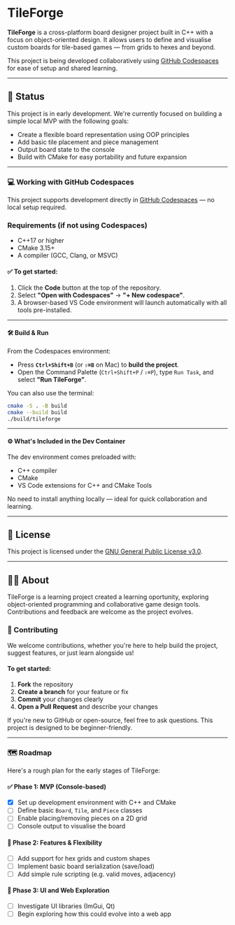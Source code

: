 # TileForge

**TileForge** is a cross-platform board designer project built in C++ with a focus on object-oriented design. It allows users to define and visualise custom boards for tile-based games — from grids to hexes and beyond.

This project is being developed collaboratively using [GitHub Codespaces](https://github.com/features/codespaces) for ease of setup and shared learning.

---

## 🚧 Status

This project is in early development. We're currently focused on building a simple local MVP with the following goals:

- Create a flexible board representation using OOP principles
- Add basic tile placement and piece management
- Output board state to the console
- Build with CMake for easy portability and future expansion

---

### 💻 Working with GitHub Codespaces

This project supports development directly in [GitHub Codespaces](https://github.com/features/codespaces) — no local setup required.

### Requirements (if not using Codespaces)
- C++17 or higher
- CMake 3.15+
- A compiler (GCC, Clang, or MSVC)

#### ✅ To get started:

1. Click the **Code** button at the top of the repository.
2. Select **"Open with Codespaces"** → **"+ New codespace"**.
3. A browser-based VS Code environment will launch automatically with all tools pre-installed.

---

#### 🛠 Build & Run

From the Codespaces environment:

* Press **`Ctrl+Shift+B`** (or **`⇧⌘B`** on Mac) to **build the project**.
* Open the Command Palette (`Ctrl+Shift+P` / `⇧⌘P`), type `Run Task`, and select **"Run TileForge"**.

You can also use the terminal:

```bash
cmake -S . -B build
cmake --build build
./build/tileforge
```

---

#### ⚙ What's Included in the Dev Container

The dev environment comes preloaded with:

* C++ compiler
* CMake
* VS Code extensions for C++ and CMake Tools

No need to install anything locally — ideal for quick collaboration and learning.

---

## 📜 License

This project is licensed under the [GNU General Public License v3.0](LICENSE).

---

## 👨‍👦 About

TileForge is a learning project created a learning oportunity, exploring object-oriented programming and collaborative game design tools. Contributions and feedback are welcome as the project evolves.

### 🤝 Contributing

We welcome contributions, whether you're here to help build the project, suggest features, or just learn alongside us!

#### To get started:

1. **Fork** the repository
2. **Create a branch** for your feature or fix
3. **Commit** your changes clearly
4. **Open a Pull Request** and describe your changes

If you're new to GitHub or open-source, feel free to ask questions. This project is designed to be beginner-friendly.

---

### 🗺 Roadmap

Here's a rough plan for the early stages of TileForge:

#### ✅ Phase 1: MVP (Console-based)

* [x] Set up development environment with C++ and CMake
* [ ] Define basic `Board`, `Tile`, and `Piece` classes
* [ ] Enable placing/removing pieces on a 2D grid
* [ ] Console output to visualise the board

#### 🚧 Phase 2: Features & Flexibility

* [ ] Add support for hex grids and custom shapes
* [ ] Implement basic board serialization (save/load)
* [ ] Add simple rule scripting (e.g. valid moves, adjacency)

#### 🔮 Phase 3: UI and Web Exploration

* [ ] Investigate UI libraries (ImGui, Qt)
* [ ] Begin exploring how this could evolve into a web app
